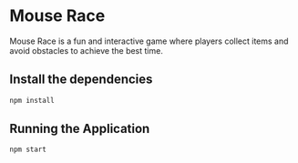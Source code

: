 # Mouse Race
Mouse Race is a fun and interactive game where players collect items and avoid obstacles to achieve the best time.

## Install the dependencies
```bash
npm install
```
## Running the Application
```bash
npm start
```
